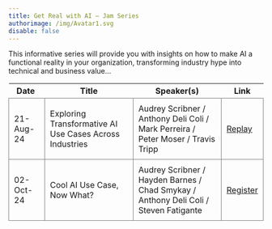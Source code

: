 ```yaml
---
title: Get Real with AI – Jam Series
authorimage: /img/Avatar1.svg
disable: false
---
```

This informative series will provide you with insights on how to make AI a functional reality in your organization, transforming industry hype into technical and business value...
 

<style>
table {
    display: block;
    width: 100%;
    width: max-content;
    max-width: 100%;
    overflow: auto;
     -webkit-box-shadow: none;
    -moz-box-shadow: none;
    box-shadow: none;
}
td {
   -webkit-box-shadow: none;
    -moz-box-shadow: none;
    box-shadow: none;
    border:1px solid grey;
    text-align: left !important;
    padding: 10px !important;
}
thead tr:first-child td {
  -webkit-box-shadow: none;
  -moz-box-shadow: none;
  box-shadow: none;
  border:1px solid grey;
  text-align: center !important;
  padding: 20px !important;
  font-weight: bold !important;
}
</style>

| &nbsp;Date&nbsp;&nbsp; | Title                                                   | Speaker(s)                                                                           | Link                                                                                          |
| ---------------------- | ------------------------------------------------------- | ------------------------------------------------------------------------------------ | --------------------------------------------------------------------------------------------- |
| 21-Aug-24              | Exploring Transformative AI Use Cases Across Industries | Audrey Scribner / Anthony Deli Coli / Mark Perreira / Peter Moser / Travis Tripp     | [Replay](https://www.youtube.com/watch?v=XEJqcdWj790&list=PLtS6YX0YOX4f5TyRI7jUdjm7D9H4laNlF) |
| 02-Oct-24              | Cool AI Use Case, Now What?                             | Audrey Scribner / Hayden Barnes / Chad Smykay / Anthony Deli Coli / Steven Fatigante | [Register](https://hpe.zoom.us/webinar/register/8517265929872/WN_wledhshQRIGNu-vq7Dot0g)      |